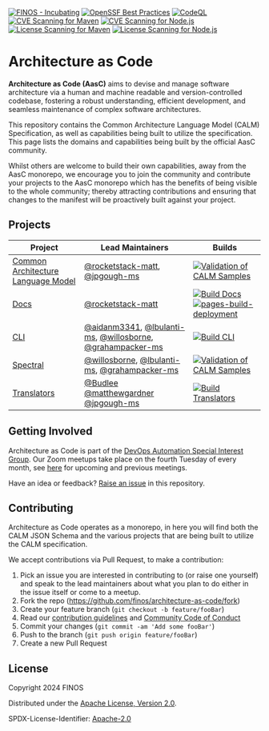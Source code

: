 [![FINOS - Incubating](https://cdn.jsdelivr.net/gh/finos/contrib-toolbox@master/images/badge-incubating.svg)](https://finosfoundation.atlassian.net/wiki/display/FINOS/Incubating)
[![OpenSSF Best Practices](https://www.bestpractices.dev/projects/8821/badge)](https://www.bestpractices.dev/projects/8821)
[![CodeQL](https://github.com/finos/architecture-as-code/actions/workflows/github-code-scanning/codeql/badge.svg)](https://github.com/finos/architecture-as-code/actions/workflows/github-code-scanning/codeql)
[![CVE Scanning for Maven](https://github.com/finos/architecture-as-code/actions/workflows/cve-scanning-maven.yml/badge.svg)](https://github.com/finos/architecture-as-code/actions/workflows/cve-scanning-maven.yml)
[![CVE Scanning for Node.js](https://github.com/finos/architecture-as-code/actions/workflows/cve-scanning-node.yml/badge.svg)](https://github.com/finos/architecture-as-code/actions/workflows/cve-scanning-node.yml)
[![License Scanning for Maven](https://github.com/finos/architecture-as-code/actions/workflows/license-scanning-maven.yml/badge.svg)](https://github.com/finos/architecture-as-code/actions/workflows/license-scanning-maven.yml)
[![License Scanning for Node.js](https://github.com/finos/architecture-as-code/actions/workflows/license-scanning-node.yml/badge.svg)](https://github.com/finos/architecture-as-code/actions/workflows/license-scanning-node.yml)

# Architecture as Code

**Architecture as Code (AasC)** aims to devise and manage software architecture via a human and machine readable and
version-controlled
codebase, fostering a robust understanding, efficient development, and seamless maintenance of complex software
architectures.

This repository contains the Common Architecture Language Model (CALM) Specification, as well as capabilities being
built to utilize the
specification. This page lists the domains and capabilities being built by the official AasC community.

Whilst others are welcome to build their own capabilities, away from the AasC monorepo, we encourage you to join the
community and contribute your projects to the AasC monorepo which has the benefits of being visible to the whole
community; thereby attracting contributions and ensuring that changes to the manifest will be proactively built against
your project.

## Projects

| Project                                      | Lead Maintainers                                                                                                                                                                                     | Builds                                                                                                                                                                                                                                                                                                                                                                                                                        |
| -------------------------------------------- | ---------------------------------------------------------------------------------------------------------------------------------------------------------------------------------------------------- | ----------------------------------------------------------------------------------------------------------------------------------------------------------------------------------------------------------------------------------------------------------------------------------------------------------------------------------------------------------------------------------------------------------------------------- |
| [Common Architecture Language Model](./calm) | [@rocketstack-matt](https://github.com/rocketstack-matt), [@jpgough-ms](https://github.com/jpgough-ms)                                                                                               | [![Validation of CALM Samples](https://github.com/finos/architecture-as-code/actions/workflows/spectral-validation.yml/badge.svg)](https://github.com/finos/architecture-as-code/actions/workflows/spectral-validation.yml)                                                                                                                                                                                                   |
| [Docs](./docs)                               | [@rocketstack-matt](https://github.com/rocketstack-matt)                                                                                                                                             | [![Build Docs](https://github.com/finos/architecture-as-code/actions/workflows/docs-deploy.yml/badge.svg)](https://github.com/finos/architecture-as-code/actions/workflows/docs-deploy.yml) [![pages-build-deployment](https://github.com/finos/architecture-as-code/actions/workflows/pages/pages-build-deployment/badge.svg)](https://github.com/finos/architecture-as-code/actions/workflows/pages/pages-build-deployment) |
| [CLI](./cli)                                 | [@aidanm3341](https://github.com/aidanm3341), [@lbulanti-ms](https://github.com/lbulanti-ms), [@willosborne](https://github.com/willosborne), [@grahampacker-ms](https://github.com/grahampacker-ms) | [![Build CLI](https://github.com/finos/architecture-as-code/actions/workflows/cli-tests.yml/badge.svg)](https://github.com/finos/architecture-as-code/actions/workflows/cli-tests.yml)                                                                                                                                                                                                                                        |
| [Spectral](./spectral)                       | [@willosborne](https://github.com/willosborne), [@lbulanti-ms](https://github.com/lbulanti-ms), [@grahampacker-ms](https://github.com/grahampacker-ms)                                               | [![Validation of CALM Samples](https://github.com/finos/architecture-as-code/actions/workflows/spectral-validation.yml/badge.svg)](https://github.com/finos/architecture-as-code/actions/workflows/spectral-validation.yml)                                                                                                                                                                                                   |
| [Translators](./translator)                  | [@Budlee](https://github.com/Budlee) [@matthewgardner](https://github.com/matthewgardner) [@jpgough-ms](https://github.com/jpgough-ms)                                                               | [![Build Translators](https://github.com/finos/architecture-as-code/actions/workflows/translator.yml/badge.svg)](https://github.com/finos/architecture-as-code/actions/workflows/translator.yml)                                                                                                                                                                                                                              |

## Getting Involved

Architecture as Code is part of
the [DevOps Automation Special Interest Group](https://devops.finos.org/docs/working-groups/aasc/). Our Zoom meetups
take place on the fourth Tuesday of every month,
see [here](https://github.com/finos/devops-automation/issues?q=label%3Ameeting+label%3Aarchitecture-as-code+) for
upcoming and previous meetings.

Have an idea or feedback? [Raise an issue](https://github.com/finos/architecture-as-code/issues/new/choose) in this
repository.

## Contributing

Architecture as Code operates as a monorepo, in here you will find both the CALM JSON Schema and the various projects
that are being built to utilize the CALM specification.

We accept contributions via Pull Request, to make a contribution:

1. Pick an issue you are interested in contributing to (or raise one yourself) and speak to the lead maintainers about
   what you plan to do either in the issue itself or come to a meetup.
2. Fork the repo (<https://github.com/finos/architecture-as-code/fork>)
3. Create your feature branch (`git checkout -b feature/fooBar`)
4. Read our [contribution guidelines](.github/CONTRIBUTING.md)
   and [Community Code of Conduct](https://www.finos.org/code-of-conduct)
5. Commit your changes (`git commit -am 'Add some fooBar'`)
6. Push to the branch (`git push origin feature/fooBar`)
7. Create a new Pull Request

## License

Copyright 2024 FINOS

Distributed under the [Apache License, Version 2.0](http://www.apache.org/licenses/LICENSE-2.0).

SPDX-License-Identifier: [Apache-2.0](https://spdx.org/licenses/Apache-2.0)
